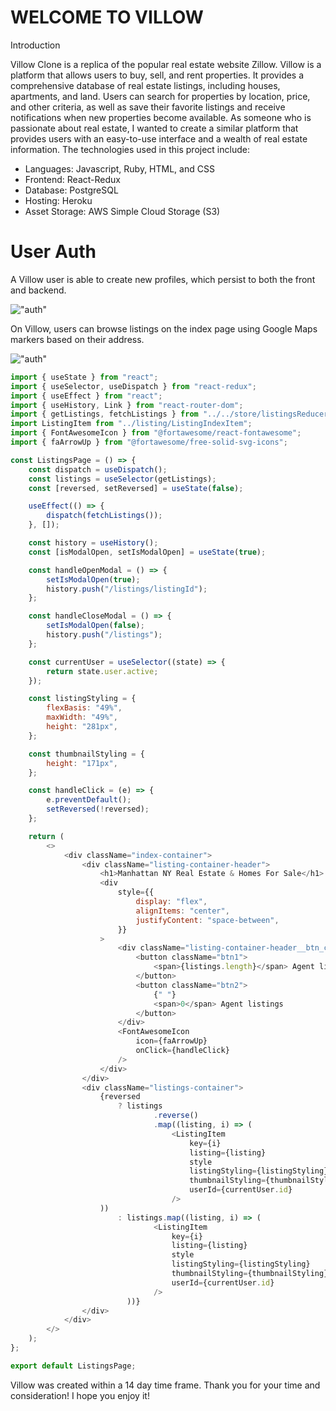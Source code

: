 # WELCOME TO VILLOW

Introduction

Villow Clone is a replica of the popular real estate website Zillow. Villow is a platform that allows users to buy, sell, and rent properties. It provides a comprehensive database of real estate listings, including houses, apartments, and land. Users can search for properties by location, price, and other criteria, as well as save their favorite listings and receive notifications when new properties become available. As someone who is passionate about real estate, I wanted to create a similar platform that provides users with an easy-to-use interface and a wealth of real estate information. The technologies used in this project include:


- Languages: Javascript, Ruby, HTML, and CSS
- Frontend: React-Redux
- Database: PostgreSQL
- Hosting: Heroku
- Asset Storage: AWS Simple Cloud Storage (S3)


# User Auth
A Villow user is able to create new profiles, which persist to both the front and backend.


!["auth"](./frontend/src/components/assets/auth.png)


On Villow, users can browse listings on the index page using Google Maps markers based on their address.

!["auth"](./frontend/src/components/assets/index.png)

```javascript
import { useState } from "react";
import { useSelector, useDispatch } from "react-redux";
import { useEffect } from "react";
import { useHistory, Link } from "react-router-dom";
import { getListings, fetchListings } from "../../store/listingsReducer";
import ListingItem from "../listing/ListingIndexItem";
import { FontAwesomeIcon } from "@fortawesome/react-fontawesome";
import { faArrowUp } from "@fortawesome/free-solid-svg-icons";

const ListingsPage = () => {
	const dispatch = useDispatch();
	const listings = useSelector(getListings);
	const [reversed, setReversed] = useState(false);

	useEffect(() => {
		dispatch(fetchListings());
	}, []);

	const history = useHistory();
	const [isModalOpen, setIsModalOpen] = useState(true);

	const handleOpenModal = () => {
		setIsModalOpen(true);
		history.push("/listings/listingId");
	};

	const handleCloseModal = () => {
		setIsModalOpen(false);
		history.push("/listings");
	};

	const currentUser = useSelector((state) => {
		return state.user.active;
	});

	const listingStyling = {
		flexBasis: "49%",
		maxWidth: "49%",
		height: "281px",
	};

	const thumbnailStyling = {
		height: "171px",
	};

	const handleClick = (e) => {
		e.preventDefault();
		setReversed(!reversed);
	};

	return (
		<>
			<div className="index-container">
				<div className="listing-container-header">
					<h1>Manhattan NY Real Estate & Homes For Sale</h1>
					<div
						style={{
							display: "flex",
							alignItems: "center",
							justifyContent: "space-between",
						}}
					>
						<div className="listing-container-header__btn_container">
							<button className="btn1">
								<span>{listings.length}</span> Agent listings
							</button>
							<button className="btn2">
								{" "}
								<span>0</span> Agent listings
							</button>
						</div>
						<FontAwesomeIcon
							icon={faArrowUp}
							onClick={handleClick}
						/>
					</div>
				</div>
				<div className="listings-container">
					{reversed
						? listings
								.reverse()
								.map((listing, i) => (
									<ListingItem
										key={i}
										listing={listing}
										style
										listingStyling={listingStyling}
										thumbnailStyling={thumbnailStyling}
										userId={currentUser.id}
									/>
					))
						: listings.map((listing, i) => (
								<ListingItem
									key={i}
									listing={listing}
									style
									listingStyling={listingStyling}
									thumbnailStyling={thumbnailStyling}
									userId={currentUser.id}
								/>
						  ))}
				</div>
			</div>
		</>
	);
};

export default ListingsPage;

```

Villow was created within a 14 day time frame. Thank you for your time and consideration! I hope you enjoy it!

